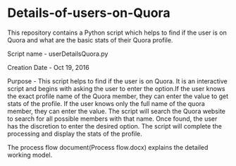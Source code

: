 # Details-of-users-on-Quora
This repository contains a Python script which helps to find if the user is on Quora and what are the basic stats of their Quora profile.

Script name - userDetailsQuora.py

Creation Date - Oct 19, 2016

Purpose - This script helps to find if the user is on Quora. It is an interactive script and begins with asking the user to enter the option.If the user knows the exact profile name of the Quora member, they can enter the value to get stats of the profile. If the user knows only the full name of the quora member, they can enter the value. The script will search the Quora website to search for all possible members with that name. Once found, the user has the discretion to enter the desired option. The script will complete the processing and display the stats of the profile.

The process flow document(Process flow.docx) explains the detailed working model.
